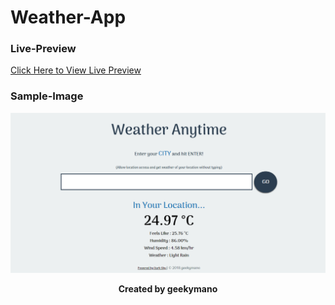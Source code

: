 # Weather-App

### Live-Preview
[Click Here to View Live Preview](https://amanovishnu.github.io/Weather-App/index.html)

### Sample-Image
![Homepage](Snapshots/SnapshotOne.png)

<p align="center"><b>Created by geekymano</b></p>
